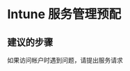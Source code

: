 <properties
    pageTitle="Service Administration Provisioning"
    description="服务管理预配"
    service="microsoft.intune"
    resource="intune"
    authors="mackie1604"
    displayOrder=""
    selfHelpType="generic"
    supportTopicIds="32447200"
    resourceTags=""
    productPesIds="15584"
    cloudEnvironments="public"
/>


# <a name="intune-service-administration-provisioning"></a>Intune 服务管理预配

## <a name="recommended-steps"></a>**建议的步骤**

如果访问帐户时遇到问题，请提出服务请求
